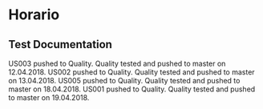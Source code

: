 # Horario

## Test Documentation
US003 pushed to Quality. Quality tested and pushed to master on 12.04.2018.
US002 pushed to Quality. Quality tested and pushed to master on 13.04.2018.
US005 pushed to Quality. Quality tested and pushed to master on 18.04.2018.
US001 pushed to Quality. Quality tested and pushed to master on 19.04.2018.
